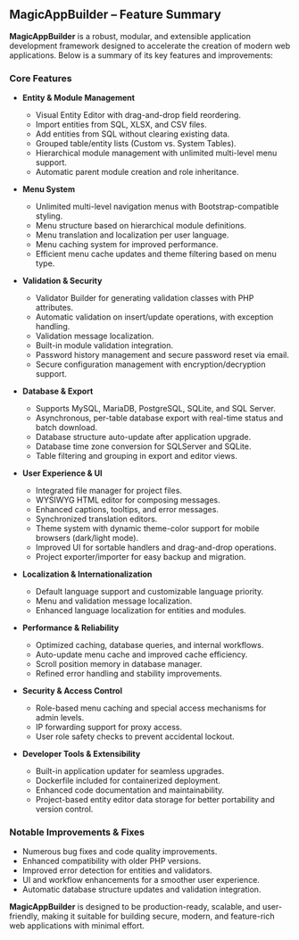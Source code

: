 ## MagicAppBuilder – Feature Summary

**MagicAppBuilder** is a robust, modular, and extensible application development framework designed to accelerate the creation of modern web applications. Below is a summary of its key features and improvements:

### Core Features

- **Entity & Module Management**
  - Visual Entity Editor with drag-and-drop field reordering.
  - Import entities from SQL, XLSX, and CSV files.
  - Add entities from SQL without clearing existing data.
  - Grouped table/entity lists (Custom vs. System Tables).
  - Hierarchical module management with unlimited multi-level menu support.
  - Automatic parent module creation and role inheritance.

- **Menu System**
  - Unlimited multi-level navigation menus with Bootstrap-compatible styling.
  - Menu structure based on hierarchical module definitions.
  - Menu translation and localization per user language.
  - Menu caching system for improved performance.
  - Efficient menu cache updates and theme filtering based on menu type.

- **Validation & Security**
  - Validator Builder for generating validation classes with PHP attributes.
  - Automatic validation on insert/update operations, with exception handling.
  - Validation message localization.
  - Built-in module validation integration.
  - Password history management and secure password reset via email.
  - Secure configuration management with encryption/decryption support.

- **Database & Export**
  - Supports MySQL, MariaDB, PostgreSQL, SQLite, and SQL Server.
  - Asynchronous, per-table database export with real-time status and batch download.
  - Database structure auto-update after application upgrade.
  - Database time zone conversion for SQLServer and SQLite.
  - Table filtering and grouping in export and editor views.

- **User Experience & UI**
  - Integrated file manager for project files.
  - WYSIWYG HTML editor for composing messages.
  - Enhanced captions, tooltips, and error messages.
  - Synchronized translation editors.
  - Theme system with dynamic theme-color support for mobile browsers (dark/light mode).
  - Improved UI for sortable handlers and drag-and-drop operations.
  - Project exporter/importer for easy backup and migration.

- **Localization & Internationalization**
  - Default language support and customizable language priority.
  - Menu and validation message localization.
  - Enhanced language localization for entities and modules.

- **Performance & Reliability**
  - Optimized caching, database queries, and internal workflows.
  - Auto-update menu cache and improved cache efficiency.
  - Scroll position memory in database manager.
  - Refined error handling and stability improvements.

- **Security & Access Control**
  - Role-based menu caching and special access mechanisms for admin levels.
  - IP forwarding support for proxy access.
  - User role safety checks to prevent accidental lockout.

- **Developer Tools & Extensibility**
  - Built-in application updater for seamless upgrades.
  - Dockerfile included for containerized deployment.
  - Enhanced code documentation and maintainability.
  - Project-based entity editor data storage for better portability and version control.

### Notable Improvements & Fixes

- Numerous bug fixes and code quality improvements.
- Enhanced compatibility with older PHP versions.
- Improved error detection for entities and validators.
- UI and workflow enhancements for a smoother user experience.
- Automatic database structure updates and validation integration.

**MagicAppBuilder** is designed to be production-ready, scalable, and user-friendly, making it suitable for building secure, modern, and feature-rich web applications with minimal effort.